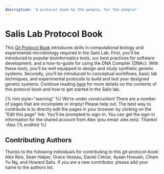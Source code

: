 ```yaml
---
description: 'A protocol book by the people, for the people!'
---
```


# Salis Lab Protocol Book

This [Git Protocol Book](https://www.gitbook.com/) introduces skills in computational biology and experimental microbiology required in the Salis Lab. First, you'll be introduced to popular bioinformatics tools, our best practices for software development, and a how-to-guide for using the DNA Compiler \(DNAc\). With these tools, you'll be well equipped to _design_ and _study_ synthetic genetic systems. Secondly, you'll be introduced to conceptual workflows, basic lab techniques, and experimental protocols to _build_ and _test_ your designed genetic systems. Continue reading [here](contents.md) for more details on the contents of this protocol book and how to get started in the Salis lab.

{% hint style="warning" %}
We're under construction! There are a number of pages that are incomplete or empty! Please help out. The best way to contribute is to directly edit the pages in your browser by clicking on the "Edit this page" link. You'll be prompted to sign-in. You can get the sign-in information for the shared account from Alex \(psu email: alex.reis\). Thanks! -Alex
{% endhint %}

## Contributing Authors

Thanks to the following individuals for contributing to this git-protocol-book: Alex Reis, Sean Halper, Grace Vezeau, Daniel Cetnar, Ayaan Hossain, Chiam Yu Ng, and Howard Salis. If you are a new contributor, please add your name to the authors list.

